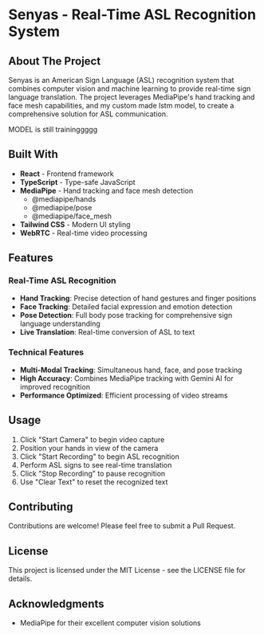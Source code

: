 # Senyas - Real-Time ASL Recognition System

## About The Project

Senyas is an American Sign Language (ASL) recognition system that combines computer vision and machine learning to provide real-time sign language translation. The project leverages MediaPipe's hand tracking and face mesh capabilities, and my custom made lstm model, to create a comprehensive solution for ASL communication.

MODEL is still traininggggg


## Built With
- **React** - Frontend framework
- **TypeScript** - Type-safe JavaScript
- **MediaPipe** - Hand tracking and face mesh detection
  - @mediapipe/hands
  - @mediapipe/pose
  - @mediapipe/face_mesh
- **Tailwind CSS** - Modern UI styling
- **WebRTC** - Real-time video processing

## Features

### Real-Time ASL Recognition
- **Hand Tracking**: Precise detection of hand gestures and finger positions
- **Face Tracking**: Detailed facial expression and emotion detection
- **Pose Detection**: Full body pose tracking for comprehensive sign language understanding
- **Live Translation**: Real-time conversion of ASL to text


### Technical Features
- **Multi-Modal Tracking**: Simultaneous hand, face, and pose tracking
- **High Accuracy**: Combines MediaPipe tracking with Gemini AI for improved recognition
- **Performance Optimized**: Efficient processing of video streams



## Usage
1. Click "Start Camera" to begin video capture
2. Position your hands in view of the camera
3. Click "Start Recording" to begin ASL recognition
4. Perform ASL signs to see real-time translation
5. Click "Stop Recording" to pause recognition
6. Use "Clear Text" to reset the recognized text

## Contributing
Contributions are welcome! Please feel free to submit a Pull Request.

## License
This project is licensed under the MIT License - see the LICENSE file for details.

## Acknowledgments
- MediaPipe for their excellent computer vision solutions

